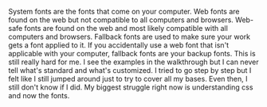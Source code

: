 System fonts are the fonts that come on your computer. Web fonts are found on the web but not compatible to all computers and browsers. Web-safe fonts are found on the web and most likely compatible with all computers and browsers.
Fallback fonts are used to make sure your work gets a font applied to it. If you accidentally use a web font that isn't applicable with your computer, fallback fonts are your backup fonts.
This is still really hard for me. I see the examples in the walkthrough but I can never tell what's standard and what's customized. I tried to go step by step but I felt like I still jumped around just to try to cover all my bases. Even then, I still don't know if I did. My biggest struggle right now is understanding css and now the fonts. 
